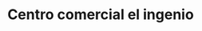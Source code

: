 ---
title: "Centro comercial el ingenio"
url: /barcelona/centro-comercial-el-ingenio/
shop: centro comercial
---